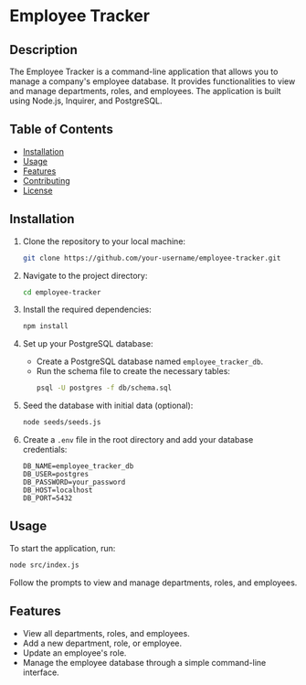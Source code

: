 # Employee Tracker

## Description

The Employee Tracker is a command-line application that allows you to manage a company's employee database. It provides functionalities to view and manage departments, roles, and employees. The application is built using Node.js, Inquirer, and PostgreSQL.

## Table of Contents

- [Installation](#installation)
- [Usage](#usage)
- [Features](#features)
- [Contributing](#contributing)
- [License](#license)

## Installation

1. Clone the repository to your local machine:
    ```bash
    git clone https://github.com/your-username/employee-tracker.git
    ```

2. Navigate to the project directory:
    ```bash
    cd employee-tracker
    ```

3. Install the required dependencies:
    ```bash
    npm install
    ```

4. Set up your PostgreSQL database:
    - Create a PostgreSQL database named `employee_tracker_db`.
    - Run the schema file to create the necessary tables:
        ```bash
        psql -U postgres -f db/schema.sql
        ```

5. Seed the database with initial data (optional):
    ```bash
    node seeds/seeds.js
    ```

6. Create a `.env` file in the root directory and add your database credentials:
    ```env
    DB_NAME=employee_tracker_db
    DB_USER=postgres
    DB_PASSWORD=your_password
    DB_HOST=localhost
    DB_PORT=5432
    ```

## Usage

To start the application, run:
```bash
node src/index.js
```
Follow the prompts to view and manage departments, roles, and employees.

## Features

- View all departments, roles, and employees.
- Add a new department, role, or employee.
- Update an employee's role.
- Manage the employee database through a simple command-line interface.

